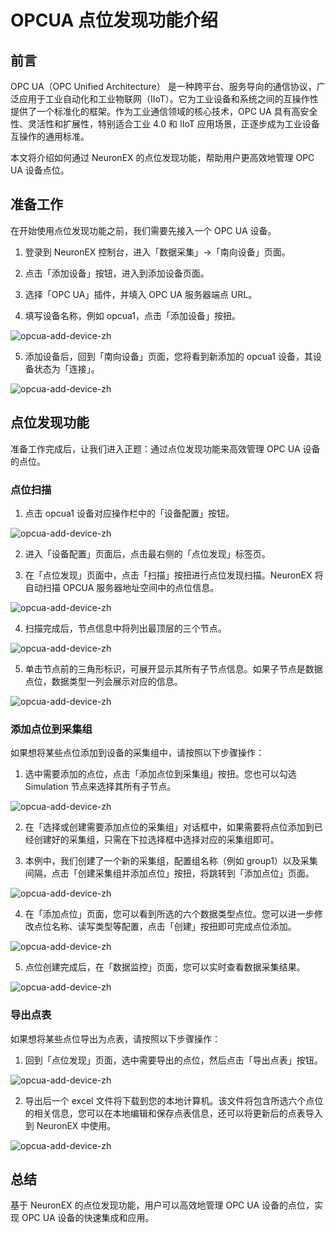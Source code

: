 # OPCUA 点位发现功能介绍

## 前言

OPC UA（OPC Unified Architecture） 是一种跨平台、服务导向的通信协议，广泛应用于工业自动化和工业物联网（IIoT）。它为工业设备和系统之间的互操作性提供了一个标准化的框架。作为工业通信领域的核心技术，OPC UA 具有高安全性、灵活性和扩展性，特别适合工业 4.0 和 IIoT 应用场景，正逐步成为工业设备互操作的通用标准。

本文将介绍如何通过 NeuronEX 的点位发现功能，帮助用户更高效地管理 OPC UA 设备点位。

## 准备工作

在开始使用点位发现功能之前，我们需要先接入一个 OPC UA 设备。

1. 登录到 NeuronEX 控制台，进入「数据采集」->「南向设备」页面。

2. 点击「添加设备」按钮，进入到添加设备页面。

3. 选择「OPC UA」插件，并填入 OPC UA 服务器端点 URL。

4. 填写设备名称，例如 opcua1，点击「添加设备」按扭。

![opcua-add-device-zh](./_assets/opcua-add-device-zh.png)

5. 添加设备后，回到「南向设备」页面，您将看到新添加的 opcua1 设备，其设备状态为「连接」。

![opcua-add-device-zh](./_assets/opcua-add-device-2-zh.png)


## 点位发现功能

准备工作完成后，让我们进入正题：通过点位发现功能来高效管理 OPC UA 设备的点位。

### 点位扫描

1. 点击 opcua1 设备对应操作栏中的「设备配置」按钮。

![opcua-add-device-zh](./_assets/opcua-browser1-zh.png)

2. 进入「设备配置」页面后，点击最右侧的「点位发现」标签页。

3. 在「点位发现」页面中，点击「扫描」按扭进行点位发现扫描。NeuronEX 将自动扫描 OPCUA 服务器地址空间中的点位信息。

![opcua-add-device-zh](./_assets/opcua-browser2-zh.png)

4. 扫描完成后，节点信息中将列出最顶层的三个节点。

![opcua-add-device-zh](./_assets/opcua-browser3-zh.png)

5. 单击节点前的三角形标识，可展开显示其所有子节点信息。如果子节点是数据点位，数据类型一列会展示对应的信息。

![opcua-add-device-zh](./_assets/opcua-browser4-zh.png)

### 添加点位到采集组

如果想将某些点位添加到设备的采集组中，请按照以下步骤操作：

1. 选中需要添加的点位，点击「添加点位到采集组」按扭。您也可以勾选 Simulation 节点来选择其所有子节点。

![opcua-add-device-zh](./_assets/opcua-browser5-zh.png)

2. 在「选择或创建需要添加点位的采集组」对话框中，如果需要将点位添加到已经创建好的采集组，只需在下拉选择框中选择对应的采集组即可。

3. 本例中，我们创建了一个新的采集组，配置组名称（例如 group1）以及采集间隔，点击「创建采集组并添加点位」按扭，将跳转到「添加点位」页面。

![opcua-add-device-zh](./_assets/opcua-browser6-zh.png)

4. 在「添加点位」页面，您可以看到所选的六个数据类型点位。您可以进一步修改点位名称、读写类型等配置，点击「创建」按扭即可完成点位添加。

![opcua-add-device-zh](./_assets/opcua-browser7-zh.png)

5. 点位创建完成后，在「数据监控」页面，您可以实时查看数据采集结果。

![opcua-add-device-zh](./_assets/opcua-browser8-zh.png)

### 导出点表

如果想将某些点位导出为点表，请按照以下步骤操作：

1. 回到「点位发现」页面，选中需要导出的点位，然后点击「导出点表」按钮。

![opcua-add-device-zh](./_assets/opcua-browser9-zh.png)

2. 导出后一个 excel 文件将下载到您的本地计算机。该文件将包含所选六个点位的相关信息，您可以在本地编辑和保存点表信息，还可以将更新后的点表导入到 NeuronEX 中使用。

![opcua-add-device-zh](./_assets/opcua-browser10-zh.png)

## 总结

基于 NeuronEX 的点位发现功能，用户可以高效地管理 OPC UA 设备的点位，实现 OPC UA 设备的快速集成和应用。